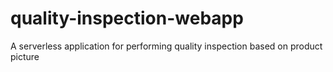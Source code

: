 # quality-inspection-webapp
A serverless application for performing quality inspection based on product picture
